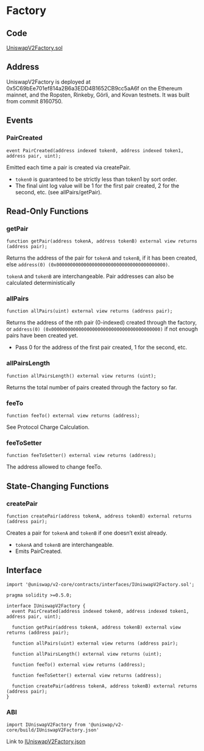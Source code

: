 # Factory

## Code

[UniswapV2Factory.sol](https://github.com/Uniswap/uniswap-v2-core/blob/master/contracts/UniswapV2Pair.sol)

## Address

UniswapV2Factory is deployed at 0x5C69bEe701ef814a2B6a3EDD4B1652CB9cc5aA6f on the Ethereum mainnet, and the Ropsten, Rinkeby, Görli, and Kovan testnets. It was built from commit 8160750.

## Events

### PairCreated

```solidity
event PairCreated(address indexed token0, address indexed token1, address pair, uint);
```

Emitted each time a pair is created via createPair.

- `token0` is guaranteed to be strictly less than token1 by sort order.
- The final uint log value will be 1 for the first pair created, 2 for the second, etc. (see allPairs/getPair).

## Read-Only Functions

### getPair

```solidity
function getPair(address tokenA, address tokenB) external view returns (address pair);
```

Returns the address of the pair for `tokenA` and `tokenB`, if it has been created, else `address(0) (0x0000000000000000000000000000000000000000)`.

`tokenA` and `tokenB` are interchangeable.
Pair addresses can also be calculated deterministically

### allPairs

```solidity
function allPairs(uint) external view returns (address pair);
```

Returns the address of the nth pair (0-indexed) created through the factory, or `address(0) (0x0000000000000000000000000000000000000000)` if not enough pairs have been created yet.

* Pass 0 for the address of the first pair created, 1 for the second, etc.

### allPairsLength

```solidity
function allPairsLength() external view returns (uint);
```

Returns the total number of pairs created through the factory so far.

### feeTo

```solidity
function feeTo() external view returns (address);
```

See Protocol Charge Calculation.

### feeToSetter

```solidity
function feeToSetter() external view returns (address);
```

The address allowed to change feeTo.

## State-Changing Functions

### createPair

```solidity
function createPair(address tokenA, address tokenB) external returns (address pair);
```

Creates a pair for `tokenA` and `tokenB` if one doesn’t exist already.

* `tokenA` and `tokenB` are interchangeable.
* Emits PairCreated.

## Interface

```solidity
import '@uniswap/v2-core/contracts/interfaces/IUniswapV2Factory.sol';
```

```solidity
pragma solidity >=0.5.0;

interface IUniswapV2Factory {
  event PairCreated(address indexed token0, address indexed token1, address pair, uint);

  function getPair(address tokenA, address tokenB) external view returns (address pair);
  
  function allPairs(uint) external view returns (address pair);
  
  function allPairsLength() external view returns (uint);

  function feeTo() external view returns (address);
  
  function feeToSetter() external view returns (address);

  function createPair(address tokenA, address tokenB) external returns (address pair);
}
```

### ABI

```solidity
import IUniswapV2Factory from '@uniswap/v2-core/build/IUniswapV2Factory.json'
```

Link to [IUniswapV2Factory.json](https://unpkg.com/@uniswap/v2-core@1.0.0/build/IUniswapV2Pair.json)